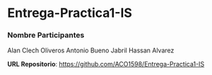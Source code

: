 # Entrega-Practica1-IS

### Nombre Participantes

Alan Clech Oliveros
Antonio Bueno
Jabril Hassan Alvarez

**URL Repositorio**: https://github.com/ACO1598/Entrega-Practica1-IS
